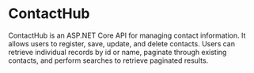 # ContactHub
ContactHub is an ASP.NET Core API for managing contact information. It allows users to register, save, update, and delete contacts. Users can retrieve individual records by id or name, paginate through existing contacts, and perform searches to retrieve paginated results.
